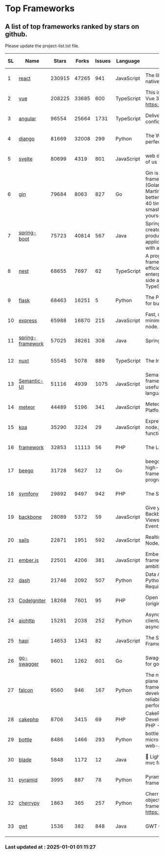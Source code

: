 # Top Frameworks
## A list of top frameworks ranked by stars on github.  
Please update the project-list.txt file.

| SL| Name  | Stars| Forks| Issues | Language | Description | Last Commit |
| --| ------| -----| ---- | ------ | -------- | ----------- | ----------- |
| 1 | [react](https://github.com/facebook/react) | 230915 | 47265 | 941 | JavaScript | The library for web and native user interfaces. | 2024-12-31 18:13:43 |
| 2 | [vue](https://github.com/vuejs/vue) | 208225 | 33685 | 600 | TypeScript | This is the repo for Vue 2. For Vue 3, go to https://github.com/vuejs/core | 2024-10-10 07:24:14 |
| 3 | [angular](https://github.com/angular/angular) | 96554 | 25664 | 1731 | TypeScript | Deliver web apps with confidence 🚀 | 2024-12-27 14:56:31 |
| 4 | [django](https://github.com/django/django) | 81669 | 32008 | 299 | Python | The Web framework for perfectionists with deadlines. | 2024-12-27 15:21:04 |
| 5 | [svelte](https://github.com/sveltejs/svelte) | 80699 | 4319 | 801 | JavaScript | web development for the rest of us | 2024-12-28 21:59:21 |
| 6 | [gin](https://github.com/gin-gonic/gin) | 79684 | 8063 | 827 | Go | Gin is a HTTP web framework written in Go (Golang). It features a Martini-like API with much better performance -- up to 40 times faster. If you need smashing performance, get yourself some Gin. | 2024-12-30 03:40:37 |
| 7 | [spring-boot](https://github.com/spring-projects/spring-boot) | 75723 | 40814 | 567 | Java | Spring Boot helps you to create Spring-powered, production-grade applications and services with absolute minimum fuss. | 2024-12-30 11:40:24 |
| 8 | [nest](https://github.com/nestjs/nest) | 68655 | 7697 | 62 | TypeScript | A progressive Node.js framework for building efficient, scalable, and enterprise-grade server-side applications with TypeScript/JavaScript 🚀 | 2024-12-27 09:56:32 |
| 9 | [flask](https://github.com/pallets/flask) | 68463 | 16251 | 5 | Python | The Python micro framework for building web applications. | 2024-11-24 01:54:29 |
| 10 | [express](https://github.com/expressjs/express) | 65988 | 16870 | 215 | JavaScript | Fast, unopinionated, minimalist web framework for node. | 2024-12-20 17:18:55 |
| 11 | [spring-framework](https://github.com/spring-projects/spring-framework) | 57025 | 38261 | 308 | Java | Spring Framework | 2024-12-31 09:02:00 |
| 12 | [nuxt](https://github.com/nuxt/nuxt) | 55545 | 5078 | 889 | TypeScript | The Intuitive Vue Framework. | 2024-12-30 19:38:22 |
| 13 | [Semantic-UI](https://github.com/Semantic-Org/Semantic-UI) | 51116 | 4939 | 1075 | JavaScript | Semantic is a UI component framework based around useful principles from natural language. | 2024-11-27 21:01:47 |
| 14 | [meteor](https://github.com/meteor/meteor) | 44489 | 5196 | 341 | JavaScript | Meteor, the JavaScript App Platform | 2024-12-13 20:16:27 |
| 15 | [koa](https://github.com/koajs/koa) | 35290 | 3224 | 29 | JavaScript | Expressive middleware for node.js using ES2017 async functions | 2024-11-04 05:08:13 |
| 16 | [framework](https://github.com/laravel/framework) | 32853 | 11113 | 56 | PHP | The Laravel Framework. | 2024-12-30 15:53:07 |
| 17 | [beego](https://github.com/beego/beego) | 31728 | 5627 | 12 | Go | beego is an open-source, high-performance web framework for the Go programming language. | 2024-12-08 14:30:41 |
| 18 | [symfony](https://github.com/symfony/symfony) | 29892 | 9497 | 942 | PHP | The Symfony PHP framework | 2024-12-31 11:05:10 |
| 19 | [backbone](https://github.com/jashkenas/backbone) | 28089 | 5372 | 59 | JavaScript | Give your JS App some Backbone with Models, Views, Collections, and Events | 2024-09-02 12:55:04 |
| 20 | [sails](https://github.com/balderdashy/sails) | 22871 | 1951 | 592 | JavaScript | Realtime MVC Framework for Node.js | 2024-12-06 23:47:23 |
| 21 | [ember.js](https://github.com/emberjs/ember.js) | 22501 | 4206 | 381 | JavaScript | Ember.js - A JavaScript framework for creating ambitious web applications | 2024-12-23 20:46:36 |
| 22 | [dash](https://github.com/plotly/dash) | 21746 | 2092 | 507 | Python | Data Apps & Dashboards for Python. No JavaScript Required. | 2024-12-11 17:57:01 |
| 23 | [CodeIgniter](https://github.com/bcit-ci/CodeIgniter) | 18268 | 7601 | 95 | PHP | Open Source PHP Framework (originally from EllisLab) | 2024-03-20 03:51:42 |
| 24 | [aiohttp](https://github.com/aio-libs/aiohttp) | 15281 | 2038 | 252 | Python | Asynchronous HTTP client/server framework for asyncio and Python | 2024-12-31 17:09:39 |
| 25 | [hapi](https://github.com/hapijs/hapi) | 14653 | 1343 | 82 | JavaScript | The Simple, Secure Framework Developers Trust | 2024-10-24 22:10:55 |
| 26 | [go-swagger](https://github.com/go-swagger/go-swagger) | 9601 | 1262 | 601 | Go | Swagger 2.0 implementation for go | 2024-11-07 04:05:23 |
| 27 | [falcon](https://github.com/falconry/falcon) | 9560 | 946 | 167 | Python | The no-magic web data plane API and microservices framework for Python developers, with a focus on reliability, correctness, and performance at scale. | 2024-12-30 09:00:50 |
| 28 | [cakephp](https://github.com/cakephp/cakephp) | 8706 | 3415 | 69 | PHP | CakePHP: The Rapid Development Framework for PHP - Official Repository | 2024-12-29 19:06:18 |
| 29 | [bottle](https://github.com/bottlepy/bottle) | 8486 | 1466 | 293 | Python | bottle.py is a fast and simple micro-framework for python web-applications. | 2024-12-06 16:42:00 |
| 30 | [blade](https://github.com/lets-blade/blade) | 5848 | 1172 | 12 | Java | :rocket: Lightning fast and elegant mvc framework for Java8 | 2024-12-03 02:45:13 |
| 31 | [pyramid](https://github.com/Pylons/pyramid) | 3995 | 887 | 78 | Python | Pyramid - A Python web framework | 2024-12-20 23:21:35 |
| 32 | [cherrypy](https://github.com/cherrypy/cherrypy) | 1863 | 365 | 257 | Python | CherryPy is a pythonic, object-oriented HTTP framework.      https://cherrypy.dev | 2024-12-23 21:20:04 |
| 33 | [gwt](https://github.com/gwtproject/gwt) | 1536 | 382 | 848 | Java | GWT Open Source Project | 2024-12-23 16:07:24 |

### Last updated at : 2025-01-01 01:11:27
